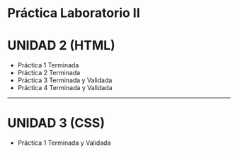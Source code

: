 # Práctica Laboratorio II

# UNIDAD 2  (HTML)
  * Práctica 1 Terminada
  * Práctica 2 Terminada
  * Práctica 3 Terminada y Validada
  * Práctica 4 Terminada y Validada

----------------------------------------------------

# UNIDAD 3  (CSS)
  * Práctica 1 Terminada y Validada

